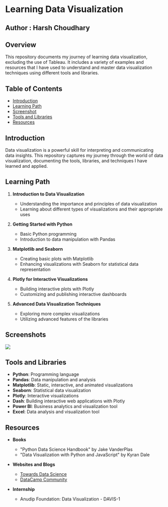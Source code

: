 # Learning Data Visualization
## Author : Harsh Choudhary
## Overview

This repository documents my journey of learning data visualization, excluding the use of Tableau. It includes a variety of examples and resources that I have used to understand and master data visualization techniques using different tools and libraries.

## Table of Contents

- [Introduction](#introduction)
- [Learning Path](#learning-path)
- [Screenshot](#screenshots)
- [Tools and Libraries](#tools-and-libraries)
- [Resources](#resources)

## Introduction

Data visualization is a powerful skill for interpreting and communicating data insights. This repository captures my journey through the world of data visualization, documenting the tools, libraries, and techniques I have learned and applied. 

## Learning Path

1. **Introduction to Data Visualization**
   - Understanding the importance and principles of data visualization
   - Learning about different types of visualizations and their appropriate uses

2. **Getting Started with Python**
   - Basic Python programming
   - Introduction to data manipulation with Pandas

3. **Matplotlib and Seaborn**
   - Creating basic plots with Matplotlib
   - Enhancing visualizations with Seaborn for statistical data representation

4. **Plotly for Interactive Visualizations**
   - Building interactive plots with Plotly
   - Customizing and publishing interactive dashboards

5. **Advanced Data Visualization Techniques**
   - Exploring more complex visualizations
   - Utilizing advanced features of the libraries

## Screenshots
<img src="./Netflix_DataAnalysis/Screenshot 2024-07-29 145338.png">

## Tools and Libraries

- **Python**: Programming language
- **Pandas**: Data manipulation and analysis
- **Matplotlib**: Static, interactive, and animated visualizations
- **Seaborn**: Statistical data visualization
- **Plotly**: Interactive visualizations
- **Dash**: Building interactive web applications with Plotly
- **Power BI**: Business analytics and visualization tool
- **Excel**: Data analysis and visualization tool

## Resources

- **Books**
  - "Python Data Science Handbook" by Jake VanderPlas
  - "Data Visualization with Python and JavaScript" by Kyran Dale

- **Websites and Blogs**
  - [Towards Data Science](https://towardsdatascience.com/)
  - [DataCamp Community](https://www.datacamp.com/community)

- **Internship**
  - Anudip Foundation: Data Visualization - DAVIS-1
